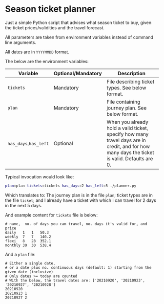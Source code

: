 
Season ticket planner
=====================

Just a simple Python script that advises what season ticket to buy, given the
ticket prices/validities and the travel forecast.

All parameters are taken from environment variables instead of command line
arguments.

All dates are in `YYYYMMDD` format.

The below are the environment variables:

| Variable | Optional/Mandatory | Description |
| -------- | ------------------ | ----------- |
| `tickets` | Mandatory | File describing ticket types. See below format. |
| `plan` | Mandatory | File containing journey plan. See below format. |
| `has_days`,`has_left` | Optional | When you already hold a valid ticket, specify how many travel days are in credit, and for how many days the ticket is valid. Defaults are 0. |

Typical invocation would look like:

```bash
plan=plan tickets=tickets has_days=2 has_left=5 ./planner.py
```

Which translates to: The journey plan is in the file `plan`; ticket types are in
the file `ticket`; and I already have a ticket with which I can travel for 2
days in the next 5 days.

And example content for `tickets` file is below:

```
# name,  no. of days you can travel, no. days it's valid for, and price
daily   1   1   50.3
weekly  7   7   140.2
flexi   8   28  352.1
monthly 30  30  538.4
```

And a `plan` file:

```
# Either a single date.
# or a date plus no. continuous days (default: 1) starting from the given date (inclusive)
# Only dates >= today are counted
# With the below, the travel dates are: ['20210920', '20210923', '20210927', '20210928']
20210920
20210923 1
20210927 2
```

<!-- vim: set tw=80: -->
